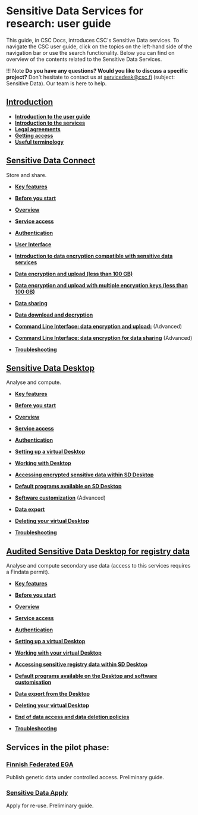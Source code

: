 # Sensitive Data Services for research: user guide

This guide, in CSC Docs, introduces CSC's Sensitive Data services. To navigate the CSC user guide, click on the topics on the left-hand side of the navigation bar or use the search functionality. Below you can find on overview of the contents related to the Sensitive Data Services.

!!! Note
    **Do you have any questions? Would you like to discuss a specific project?** Don't hesitate to contact us at servicedesk@csc.fi (subject: Sensitive Data). Our team is here to help.


## [Introduction](./intro.md)
  * [**Introduction to the user guide**](./intro.md#introduction-to-the-user-guide)
  * [**Introduction to the services**](./intro.md#introduction-to-the-services)
  * [**Legal agreements**](./intro.md#legal-agreements)
  * [**Getting access**](./intro.md#getting-access)
  * [**Useful terminology**](./intro.md#getting-access)


  
## [Sensitive Data Connect](./sd_connect.md)
Store and share.
   

  * [**Key features**](./sd_connect.md)

  * [**Before you start**](./sd_connect.md#before-you-start)
  
  * [**Overview**](./sd_connect.md#overview)
 
  * [**Service access**](./sd_connect.md#service-access)
  
  * [**Authentication**](./sd_connect.md#authentication)

  * [**User Interface**](./sd_connect.md#user-interface)
  
  * [**Introduction to data encryption compatible with sensitive data services**](./sd_connect.md#introduction-to-data-encryption-compatible-with-sensitive-data-services)
 
 * [**Data encryption and upload (less than 100 GB)**](./sd_connect.md#sensitive-data-encryption-and-upload-less-than-100-gb)
 
 * [**Data encryption and upload with multiple encryption keys (less than 100 GB)**](./sd_connect.md#sensitive-data-encryption-and-upload-with-multiple-encryption-keys-less-than-100-gb)
 
 * [**Data sharing**](./sd_connect.md#data-sharing)
 
 * [**Data download and decryption**](./sd_connect.md#data-download-and-decryption)
 
 * [**Command Line Interface: data encryption and upload:**](./sd_connect.md#command-line-interface-data-encryption-and-upload) (Advanced)
  
 * [**Command Line Interface: data encryption for data sharing**](./sd_connect.md#command-line-interface-encryption-for-data-sharing) (Advanced)
 
 * [**Troubleshooting**](./sd_connect.md#troubleshooting)


  
 

  

## [Sensitive Data Desktop](./sd_desktop.md)
Analyse and compute.

  * [**Key features**](./sd_desktop.md)

  * [**Before you start**](./sd_desktop.md#before-you-start)
  
  * [**Overview**](./sd_desktop.md#overview) 
 
  * [**Service access**](./sd_desktop.md#service-access)  
  
  * [**Authentication**](./sd_desktop.md#authentication) 

  * [**Setting up a virtual Desktop**](./sd_desktop.md#setting-up-a-virtual-desktop) 

  * [**Working with Desktop**](./sd_desktop.md#working-with-your-virtual-desktop)

  * [**Accessing encrypted sensitive data within SD Desktop**](./sd_desktop.md#accessing-encrypted-sensitive-data-within-sd-desktop)

  * [**Default programs available on SD Desktop**](./sd_desktop.md#default-programs-available-on-sd-desktop)
  
  * [**Software customization**](./sd_desktop.md#software-customisation) (Advanced)

  * [**Data export**](./sd_desktop.md#data-export-from-sd-desktop)

  * [**Deleting your virtual Desktop**](./sd_desktop.md#deleting-your-virtual-desktop)
  
  * [**Troubleshooting**](./sd_desktop.md#troubleshooting)
  
  
## [Audited Sensitive Data Desktop for registry data](./sd-desktop-audited.md)
Analyse and compute secondary use data (access to this services requires a Findata permit).
  
  * [**Key features**](./sd-desktop-audited.md#key-features)

  * [**Before you start**](./sd-desktop-audited.md#before-you-start) 
  
  * [**Overview**](./sd-desktop-audited.md#overview) 
 
  * [**Service access**](./sd-desktop-audited.md#service-access)  
  
  * [**Authentication**](./sd-desktop-audited.md#authentication) 

  * [**Setting up a virtual Desktop**](./sd-desktop-audited.md#setting-up-a-virtual-desktop) 

  * [**Working with your virtual Desktop**](./sd-desktop-audited.md#working-with-your-virtual-desktop)

  * [**Accessing sensitive registry data within SD Desktop**](./sd-desktop-audited.md#accessing-sensitive-registry-data-within-sd-desktop)

  * [**Default programs available on the Desktop and software customisation**](./sd-desktop-audited.md#default-programs-available-on-the-desktop-and-software-customisation)

  * [**Data export from the Desktop**](./sd-desktop-audited.md#data-export-from-the-desktop)
  
  * [**Deleting your virtual Desktop**](./sd-desktop-audited.md#deleting-your-virtual-desktop)

  * [**End of data access and data deletion policies**](./sd-desktop-audited.md#end-of-data-access-and-data-deletion-policies)
  
  * [**Troubleshooting**](./sd-desktop-audited.md#troubleshooting)
  

## **Services in the pilot phase:**

  
### [Finnish Federated EGA](./federatedega.md)
Publish genetic data under controlled access. 
Preliminary guide.
 
  
### [Sensitive Data Apply](./sd-apply.md)
Apply for re-use. 
Preliminary guide. 
 
